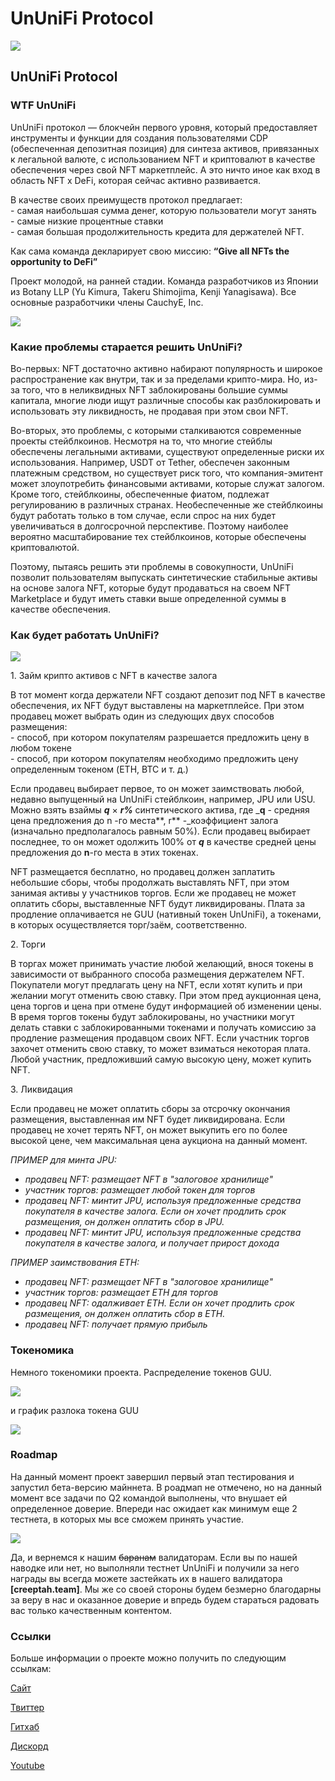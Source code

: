 # UnUniFi Protocol

![](https://img1.teletype.in/files/09/df/09df3f2f-135d-4387-857b-952388fafae2.png)

## UnUniFi Protocol

### WTF UnUniFi <a href="#wucf" id="wucf"></a>

UnUniFi протокол — блокчейн первого уровня, который предоставляет инструменты и функции для создания пользователями CDP (обеспеченная депозитная позиция) для синтеза активов, привязанных к легальной валюте, с использованием NFT и криптовалют в качестве обеспечения через свой NFT маркетплейс. А это ничто иное как вход в область NFT x DeFi, которая сейчас активно развивается.

В качестве своих преимуществ протокол предлагает:\
\- самая наибольшая сумма денег, которую пользователи могут занять\
\- самые низкие процентные ставки\
\- самая большая продолжительность кредита для держателей NFT.

Как сама команда декларирует свою миссию: **“Give all NFTs the opportunity to DeFi”**

Проект молодой, на ранней стадии. Команда разработчиков из Японии из Botany LLP (Yu Kimura, Takeru Shimojima, Kenji Yanagisawa). Все основные разработчики члены CauchyE, Inc.

![](https://img4.teletype.in/files/3a/2b/3a2ba526-dbcd-4e7e-91ac-2e5d7eb8278f.png)

### **Какие проблемы старается решить UnUniFi?** <a href="#nmr8" id="nmr8"></a>

Во-первых: NFT достаточно активно набирают популярность и широкое распространение как внутри, так и за пределами крипто-мира. Но, из-за того, что в неликвидных NFT заблокированы большие суммы капитала, многие люди ищут различные способы как разблокировать и использовать эту ликвидность, не продавая при этом свои NFT.

Во-вторых, это проблемы, с которыми сталкиваются современные проекты стейблкоинов. Несмотря на то, что многие стейблы обеспечены легальными активами, существуют определенные риски их использования. Например, USDT от Tether, обеспечен законным платежным средством, но существует риск того, что компания-эмитент может злоупотребить финансовыми активами, которые служат залогом. Кроме того, стейблкоины, обеспеченные фиатом, подлежат регулированию в различных странах. Необеспеченные же стейблкоины будут работать только в том случае, если спрос на них будет увеличиваться в долгосрочной перспективе. Поэтому наиболее вероятно масштабирование тех стейблкоинов, которые обеспечены криптовалютой.

Поэтому, пытаясь решить эти проблемы в совокупности, UnUniFi позволит пользователям выпускать синтетические стабильные активы на основе залога NFT, которые будут продаваться на своем NFT Marketplace и будут иметь ставки выше определенной суммы в качестве обеспечения.

### **Как будет работать UnUniFi?** <a href="#6psu" id="6psu"></a>

![](https://img4.teletype.in/files/f6/55/f6555f75-c8c0-49fa-8381-76e5aeb4963c.png)

1\. Займ крипто активов с NFT в качестве залога

В тот момент когда держатели NFT создают депозит под NFT в качестве обеспечения, их NFT будут выставлены на маркетплейсе. При этом продавец может выбрать один из следующих двух способов размещения:\
\- способ, при котором покупателям разрешается предложить цену в любом токене\
\- способ, при котором покупателям необходимо предложить цену определенным токеном (ETH, BTC и т. д.)

Если продавец выбирает первое, то он может заимствовать любой, недавно выпущенный на UnUniFi стейблкоин, например, JPU или USU. Можно взять взаймы _**q**_ × _**r%**_ синтетического актива, где _**q** - средняя цена предложения до n -го места**, r** -_коэффициент залога (изначально предполагалось равным 50%). Если продавец выбирает последнее, то он может одолжить 100% от _**q**_ в качестве средней цены предложения до **n**-го места в этих токенах.

NFT размещается бесплатно, но продавец должен заплатить небольшие сборы, чтобы продолжать выставлять NFT, при этом занимая активы у участников торгов. Если же продавец не может оплатить сборы, выставленные NFT будут ликвидированы. Плата за продление оплачивается не GUU (нативный токен UnUniFi), а токенами, в которых осуществляется торг/заём, соответственно.

2\. Торги

В торгах может принимать участие любой желающий, внося токены в зависимости от выбранного способа размещения держателем NFT. Покупатели могут предлагать цену на NFT, если хотят купить и при желании могут отменить свою ставку. При этом пред аукционная цена, цена торгов и цена при отмене будут информацией об изменении цены. В время торгов токены будут заблокированы, но участники могут делать ставки с заблокированными токенами и получать комиссию за продление размещения продавцом своих NFT. Если участник торгов захочет отменить свою ставку, то может взиматься некоторая плата. Любой участник, предложивший самую высокую цену, может купить NFT.

3\. Ликвидация

Если продавец не может оплатить сборы за отсрочку окончания размещения, выставленная им NFT будет ликвидирована. Если продавец не хочет терять NFT, он может выкупить его по более высокой цене, чем максимальная цена аукциона на данный момент.

_ПРИМЕР для минта JPU:_

* _продавец NFT: размещает NFT в "залоговое хранилище"_
* _участник торгов: размещает любой токен для торгов_
* _продавец NFT: минтит JPU, используя предложенные средства покупателя в качестве залога. Если он хочет продлить срок размещения, он должен оплатить сбор в JPU._
* _продавец NFT: минтит JPU, используя предложенные средства покупателя в качестве залога, и получает прирост дохода_

_ПРИМЕР заимствования ETH:_

* _продавец NFT: размещает NFT в "залоговое хранилище"_
* _участник торгов: размещает ETH для торгов_
* _продавец NFT: одалживает ETH. Если он хочет продлить срок размещения, он должен оплатить сбор в ETH._
* _продавец NFT: получает прямую прибыль_

### **Токеномика** <a href="#s2o3" id="s2o3"></a>

Немного токеномики проекта. Распределение токенов GUU.

![](https://img2.teletype.in/files/13/b4/13b446f1-1af2-4ee9-8ec0-01c5d4331f02.png)

и график разлока токена GUU

![](https://img4.teletype.in/files/7d/09/7d098645-535a-4d24-bc2c-f4cb7c387f07.png)

### Roadmap <a href="#mcbw" id="mcbw"></a>

На данный момент проект завершил первый этап тестирования и запустил бета-версию майннета. В роадмап не отмечено, но на данный момент все задачи по Q2 командой выполнены, что внушает ей определенное доверие. Впереди нас ожидает как минимум еще 2 тестнета, в которых мы все сможем принять участие.

![](https://img2.teletype.in/files/d9/9f/d99f4fc7-aa29-41e7-ba21-57673783dc12.png)

Да, и вернемся к нашим ~~баранам~~ валидаторам. Если вы по нашей наводке или нет, но выполняли тестнет UnUniFi и получили за него награды вы всегда можете застейкать их в нашего валидатора **\[creeptah.team]**. Мы же со своей стороны будем безмерно благодарны за веру в нас и оказанное доверие и впредь будем стараться радовать вас только качественным контентом.

### **Ссылки** <a href="#fsrg" id="fsrg"></a>

Больше информации о проекте можно получить по следующим ссылкам:

[Сайт](https://ununifi.io/)

[Твиттер](https://mobile.twitter.com/ununifi)

[Гитхаб](https://github.com/UnUniFi)

[Дискорд](https://discord.gg/82uAU3jW)

[Youtube](https://www.youtube.com/c/UnUniFi)
